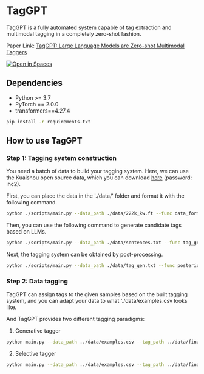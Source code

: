 # TagGPT
TagGPT is a fully automated system capable of tag extraction and multimodal tagging in a completely zero-shot fashion.


Paper Link: [TagGPT: Large Language Models are Zero-shot Multimodal Taggers](https://arxiv.org/abs/2304.03022)

<a src="https://img.shields.io/badge/%F0%9F%A4%97-Open%20in%20Spaces-blue" href="https://huggingface.co/spaces/TencentARC/TagGPT">
    <img src="https://img.shields.io/badge/%F0%9F%A4%97-Open%20in%20Spaces-blue" alt="Open in Spaces">
</a>

## Dependencies

- Python >= 3.7
- PyTorch == 2.0.0
- transformers==4.27.4

```bash
pip install -r requirements.txt
```

## How to use TagGPT

### Step 1: Tagging system construction
You need a batch of data to build your tagging system.
Here, we can use the Kuaishou open source data, which you can download [here](https://pan.baidu.com/s/1v6x14o5K9IuM3A-IS29UoA?pwd=ihc2#list/path=%2F) (password: ihc2).

First, you can place the data in the './data/' folder and format it with the following command.
```bash
python ./scripts/main.py --data_path ./data/222k_kw.ft --func data_format
```

Then, you can use the following command to generate candidate tags based on LLMs.
```bash
python ./scripts/main.py --data_path ./data/sentences.txt --func tag_gen --openai_key "put your own key here" --gen_feq 5
```

Next, the tagging system can be obtained by post-processing.
```bash
python ./scripts/main.py --data_path ./data/tag_gen.txt --func posterior_process
```

### Step 2: Data tagging
TagGPT can assign tags to the given samples based on the built tagging system, and you can adapt your data to what './data/examples.csv looks like.

And TagGPT provides two different tagging paradigms:
1. Generative tagger

```bash
python main.py --data_path ../data/examples.csv --tag_path ../data/final_tags.csv --func selective_tagger --openai_key "put your own key here"
```
2. Selective tagger

```bash
python main.py --data_path ../data/examples.csv --tag_path ../data/final_tags.csv --func generative_tagger --openai_key "put your own key here"
```